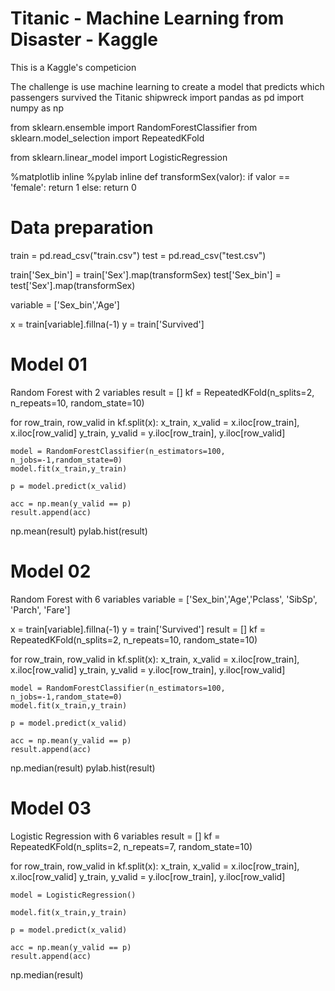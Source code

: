 # Titanic - Machine Learning from Disaster - Kaggle

This is a Kaggle's competicion

The challenge is use machine learning to create a model that predicts which passengers survived the Titanic shipwreck
import pandas as pd
import numpy as np

from sklearn.ensemble import RandomForestClassifier
from sklearn.model_selection import RepeatedKFold

from sklearn.linear_model import LogisticRegression

%matplotlib inline
%pylab inline
def transformSex(valor):
    if valor == 'female':
        return 1 
    else: 
        return 0
# Data preparation
train = pd.read_csv("train.csv")
test = pd.read_csv("test.csv")

train['Sex_bin'] = train['Sex'].map(transformSex)
test['Sex_bin'] = test['Sex'].map(transformSex)

variable = ['Sex_bin','Age']

x = train[variable].fillna(-1)
y = train['Survived']
# Model 01

Random Forest with 2 variables
result = []
kf = RepeatedKFold(n_splits=2, n_repeats=10, random_state=10)

for row_train, row_valid in kf.split(x):
    x_train, x_valid = x.iloc[row_train], x.iloc[row_valid]
    y_train, y_valid = y.iloc[row_train], y.iloc[row_valid]

    model = RandomForestClassifier(n_estimators=100, n_jobs=-1,random_state=0)
    model.fit(x_train,y_train)

    p = model.predict(x_valid)

    acc = np.mean(y_valid == p)
    result.append(acc)  
np.mean(result)
pylab.hist(result)
# Model 02

Random Forest with 6 variables
variable = ['Sex_bin','Age','Pclass', 'SibSp', 'Parch', 'Fare']

x = train[variable].fillna(-1)
y = train['Survived']
result = []
kf = RepeatedKFold(n_splits=2, n_repeats=10, random_state=10)

for row_train, row_valid in kf.split(x):
    x_train, x_valid = x.iloc[row_train], x.iloc[row_valid]
    y_train, y_valid = y.iloc[row_train], y.iloc[row_valid]

    model = RandomForestClassifier(n_estimators=100, n_jobs=-1,random_state=0)
    model.fit(x_train,y_train)

    p = model.predict(x_valid)

    acc = np.mean(y_valid == p)
    result.append(acc) 
np.median(result)
pylab.hist(result)
# Model 03

Logistic Regression with 6 variables
result = []
kf = RepeatedKFold(n_splits=2, n_repeats=7, random_state=10)

for row_train, row_valid in kf.split(x):
    x_train, x_valid = x.iloc[row_train], x.iloc[row_valid]
    y_train, y_valid = y.iloc[row_train], y.iloc[row_valid]

    model = LogisticRegression()
    
    model.fit(x_train,y_train)

    p = model.predict(x_valid)

    acc = np.mean(y_valid == p)
    result.append(acc) 
np.median(result)